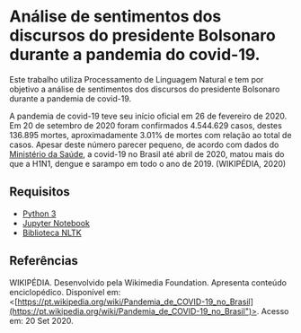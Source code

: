 # Análise de sentimentos dos discursos do presidente Bolsonaro durante a pandemia do covid-19.

Este trabalho utiliza Processamento de Linguagem Natural e tem por objetivo a análise de sentimentos dos discursos do presidente Bolsonaro durante a pandemia de covid-19.

A pandemia de covid-19 teve seu início oficial em 26 de fevereiro de 2020. Em 20 de setembro de 2020 foram confirmados 4.544.629 casos, destes 136.895 mortes, aproximadamente 3.01% de mortes com relação ao total de casos. Apesar deste número parecer pequeno, de acordo com dados do [Ministério da Saúde](https://saude.gov.br/), a covid-19 no Brasil até abril de 2020, matou mais do que a H1N1, dengue e sarampo em todo o ano de 2019. (WIKIPÉDIA, 2020)

## Requisitos

 - [Python 3](https://www.python.org/downloads/)
 - [Jupyter Notebook](https://jupyter.org/install)
 - [Biblioteca NLTK](https://www.nltk.org/install.html)

## Referências

WIKIPÉDIA. Desenvolvido pela Wikimedia Foundation. Apresenta conteúdo enciclopédico. Disponível em: <[https://pt.wikipedia.org/wiki/Pandemia_de_COVID-19_no_Brasil](https://pt.wikipedia.org/wiki/Pandemia_de_COVID-19_no_Brasil")>. Acesso em: 20 Set 2020.